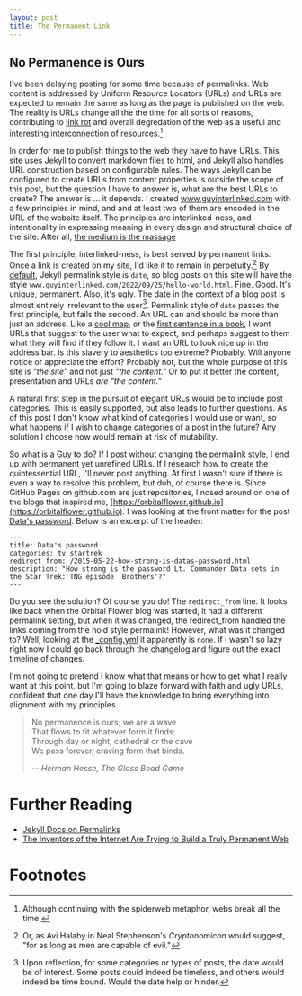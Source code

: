 ```yaml
---
layout: post
title: The Permanent Link
---
```


## No Permanence is Ours
I've been delaying posting for some time because of permalinks. Web content is addressed by Uniform Resource Locators (URLs) and URLs are expected to remain the same as long as the page is published on the web. The reality is URLs change all the the time for all sorts of reasons, contributing to [link rot](https://en.wikipedia.org/wiki/Link_rot) and overall degredation of the web as a useful and interesting interconnection of resources.[^1]

In order for me to publish things to the web they have to have URLs. This site uses Jekyll to convert markdown files to html, and Jekyll also handles URL construction based on configurable rules. The ways Jekyll can be configured to create URLs from content properties is outside the scope of this post, but the question I have to answer is, what are the best URLs to create? The answer is ... it depends. I created www.guyinterlinked.com with a few principles in mind, and and at least two of them are encoded in the URL of the website itself. The principles are interlinked-ness, and intentionality in expressing meaning in every design and structural choice of the site. After all, [the medium is the massage](https://en.wikipedia.org/wiki/The_Medium_Is_the_Massage)

The first principle, interlinked-ness, is best served by permanent links. Once a link is created on my site, I'd like it to remain in perpetuity.[^2] By [default](https://jekyllrb.com/docs/configuration/default/), Jekyll permalink style is `date`, so blog posts on this site will have the style `www.guyinterlinked.com/2022/09/25/hello-world.html`. Fine. Good. It's unique, permanent. Also, it's ugly. The date in the context of a blog post is almost entirely irrelevant to the user[^3]. Permalink style of `date` passes the first principle, but fails the second. An URL can and should be more than just an address. Like a [cool map](https://en.wikipedia.org/wiki/Carta_marina), or the [first sentence in a book](https://review.gawker.com/the-50-best-first-sentences-in-fiction-1665532271), I want URLs that suggest to the user what to expect, and perhaps suggest to them what they will find if they follow it. I want an URL to look nice up in the address bar. Is this slavery to aesthetics too extreme? Probably. Will anyone notice or appreciate the effort? Probably not, but the whole purpose of this site is *"the site"* and not just *"the content."* Or to put it better the content, presentation and URLs *are* *"the content."*

A natural first step in the pursuit of elegant URLs would be to include post categories. This is easily supported, but also leads to further questions. As of this post I don't know what kind of categories I would use or want, so what happens if I wish to change categories of a post in the future? Any solution I choose now would remain at risk of mutability.

So what is a Guy to do? If I post without changing the permalink style, I end up with permanent yet unrefined URLs. If I research how to create the quintessential URL, I'll never post anything. At first I wasn't sure if there is even a way to resolve this problem, but duh, of course there is. Since GitHub Pages on github.com are just repositories, I nosed around on one of the blogs that inspired me, [https://orbitalflower.github.io](https://orbitalflower.github.io). I was looking at the front matter for the post [Data's password](https://orbitalflower.github.io/tv/startrek/datas-password.html). Below is an excerpt of the header:

```
---
title: Data's password
categories: tv startrek
redirect_from: /2015-05-22-how-strong-is-datas-password.html
description: "How strong is the password Lt. Commander Data sets in the Star Trek: TNG episode 'Brothers'?"
---
```

Do you see the solution? Of course you do! The `redirect_from` line. It looks like back when the Orbital Flower blog was started, it had a different permalink setting, but when it was changed, the redirect_from handled the links coming from the hold style permalink! However, what was it changed to? Well, looking at the [_config.yml](https://github.com/orbitalflower/orbitalflower.github.io/blob/master/_config.yml) it apparently is `none`. If I wasn't so lazy right now I could go back through the changelog and figure out the exact timeline of changes.

I'm not going to pretend I know what that means or how to get what I really want at this point, but I'm going to blaze forward with faith and ugly URLs, confident that one day I'll have the knowledge to bring everything into alignment with my principles.

>No permanence is ours; we are a wave  
>That flows to fit whatever form it finds:  
>Through day or night, cathedral or the cave  
>We pass forever, craving form that binds.
>
> -- <cite>Herman Hesse, The Glass Bead Game</cite>


# Further Reading

- [Jekyll Docs on Permalinks](https://jekyllrb.com/docs/permalinks/)
- [The Inventors of the Internet Are Trying to Build a Truly Permanent Web](https://www.wired.com/2016/06/inventors-internet-trying-build-truly-permanent-web/)

# Footnotes
[^1]: Although continuing with the spiderweb metaphor, webs break all the time.
[^2]: Or, as Avi Halaby in Neal Stephenson's *Cryptonomicon* would suggest, "for as long as men are capable of evil." 
[^3]: Upon reflection, for some categories or types of posts, the date would be of interest. Some posts could indeed be timeless, and others would indeed be time bound. Would the date help or hinder.